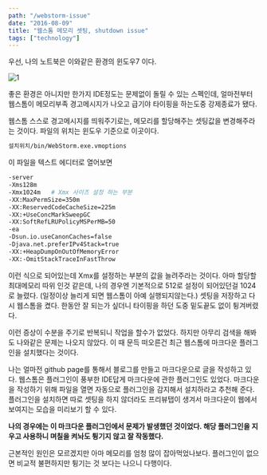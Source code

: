 ```yaml
---
path: "/webstorm-issue"
date: "2016-08-09"
title: "웹스톰 메모리 셋팅, shutdown issue"
tags: ["technology"]
---
```


우선, 나의 노트북은 이와같은 환경의 윈도우7 이다.

![1](/images/2016-08-09-webstorm-shutdown/1.png)

좋은 환경은 아니지만 한가지 IDE정도는 문제없이 돌릴 수 있는 스펙인데, 얼마전부터 웹스톰이 메모리부족 경고메시지가 나오고 급기야 타이핑을 하는도중 강제종료가 됐다.

웹스톰 스스로 경고메시지를 띄워주기로는, 메모리를 할당해주는 셋팅값을 변경해주라는 것이다.
파일의 위치는 윈도우 기준으로 이곳이다.

```bash
설치위치/bin/WebStorm.exe.vmoptions
```

이 파일을 텍스트 에디터로 열어보면

```bash
-server
-Xms128m
-Xmx1024m   # Xmx 사이즈 설정 하는 부분
-XX:MaxPermSize=350m
-XX:ReservedCodeCacheSize=225m
-XX:+UseConcMarkSweepGC
-XX:SoftRefLRUPolicyMSPerMB=50
-ea
-Dsun.io.useCanonCaches=false
-Djava.net.preferIPv4Stack=true
-XX:+HeapDumpOnOutOfMemoryError
-XX:-OmitStackTraceInFastThrow
```

이런 식으로 되어있는데 Xmx를 설정하는 부분의 값을 늘려주라는 것이다. 아마 할당할 최대메모리 따위 인것 같은데, 나의 경우엔 기본적으로 512로 설정이 되어있던걸 1024로 늘렸다. (일정이상 늘리게 되면 웹스톰이 아예 실행되지않는다.) 셋팅을 저장하고 다시 웹스톰을 켰다. 한동안 잘 되는가 싶더니 타이핑을 하던 도중 밑도끝도 없이 튕겨버렸다.

이런 증상이 수분을 주기로 반복되니 작업을 할수가 없었다. 하지만 아무리 검색을 해봐도 나와같은 문제는 나오지 않았다. 이 때 문득 떠오른건 최근 웹스톰에 마크다운 플러그인을 설치했다는 것이다.

나는 얼마전 github page를 통해서 블로그를 만들고 마크다운으로 글을 작성하고 있다.
웹스톰은 플러그인이 풍부한 IDE답게 마크다운에 관한 플러그인도 있었다. 마크다운을 작성하기 위해 파일을 열면 자동으로 플러그인을 감지해서 설치하라고 추천해 준다. 플러그인을 설치하면 따로 셋팅을 하지 않더라도 프리뷰탭이 생겨서 마크다운이 웹에서 보여지는 모습을 미리보기 할 수 있다.

**나의 경우에는 이 마크다운 플러그인에서 문제가 발생했던 것이었다. 해당 플러그인을 지우고 사용하니 며칠을 켜놔도 튕기지 않고 잘 작동했다.**

근본적인 원인은 모르겠지만 아마 메모리를 엄청 많이 잡아먹었나보다. 플러그인이 없으면 비교적 불편하지만 튕기는 것 보다는 나으니 다행이다.